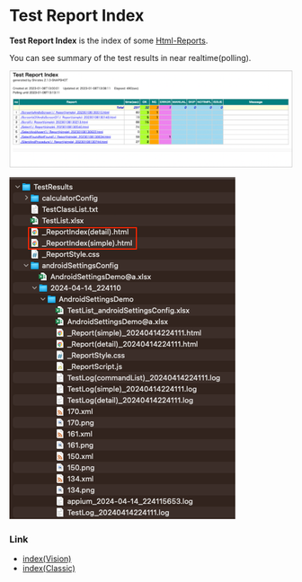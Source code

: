 # Test Report Index

**Test Report Index** is the index of some [Html-Reports](../creating_testclass/test_result_files.md).

You can see summary of the test results in near realtime(polling).

![Test Report Index](_images/test_report_index.png)

![Test Report Index file](_images/report_index_file.png)

### Link

- [index(Vision)](../../index.md)
- [index(Classic)](../../classic/index.md)

